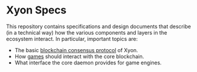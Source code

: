 # Xyon Specs

This repository contains specifications and design documents that describe
(in a technical way) how the various components and layers in the ecosystem
interact.  In particular, important topics are:

* The basic [blockchain consensus protocol](blockchain.md) of Xyon.
* How [games](games.md) should interact with the core blockchain.
* What interface the core daemon provides for game engines.
